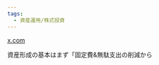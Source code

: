```yaml
---
tags:
  - 資産運用/株式投資
---
```

[x.com](https://x.com/Capybara_Stock/status/1859253155693015300)

資産形成の基本はまず「固定費&無駄支出の削減から

